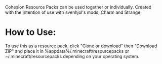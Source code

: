 Cohesion Resource Packs can be used together or individually.  Created with the intention of use with svenhjol's mods, Charm and Strange. 

# How to Use:
To use this as a resource pack, click "Clone or download" then "Download ZIP" and place it in
%appdata%/.minecraft/resourcepacks 
or 
~/.minecraft/resourcepacks 
depending on your operating system.
